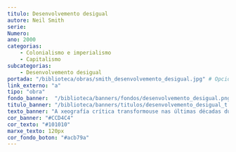```yaml
---
titulo: Desenvolvemento desigual
autore: Neil Smith
serie:
Numero:
ano: 2000
categorias:
    - Colonialismo e imperialismo
    - Capitalismo
subcategorias:
    - Desenvolvemento desigual
portada: "/biblioteca/obras/smith_desenvolvemento_desigual.jpg" # Opcional, imaxe da portada
link_externo: "a"
tipo: "obra"
fondo_banner:  "/biblioteca/banners/fondos/desenvolvemento_desigual.png"
titulo_banner: "/biblioteca/banners/titulos/desenvolvemento_desigual_t.png"
texto_banner: "A xeografía crítica transformouse nas últimas décadas dunha disciplina centrada en fenómenos obxectivos a un campo de loita na análise da produción do capitalismo. Neil Smith ofrécenos unha teoría pioneira do desenvolvemento xeográfico desigual, vinculando a produción do espazo e da natureza coa dinámica do capital."
cor_banner: "#CCD4C4"
cor_texto: "#101010"
marxe_texto: 120px
cor_fondo_boton: "#acb79a"
---
```

